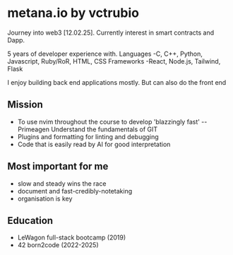 # metana.io by vctrubio

Journey into web3 [12.02.25]. 
Currently interest in smart contracts and Dapp.

5 years of developer experience with.
    Languages
        -C, C++, Python, Javascript, Ruby/RoR, HTML, CSS
    Frameworks
        -React, Node.js, Tailwind, Flask

I enjoy building back end applications mostly. But can also do the front end


## Mission

- To use nvim throughout the course to develop 'blazzingly fast' -- Primeagen
Understand the fundamentals of GIT
- Plugins and formatting for linting and debugging
- Code that is easily read by AI for good interpretation

## Most important for me

- slow and steady wins the race
- document and fast-credibly-notetaking
- organisation is key

## Education
- LeWagon full-stack bootcamp (2019)
- 42 born2code (2022-2025)

